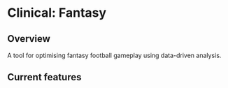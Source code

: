 # Clinical: Fantasy

## Overview
A tool for optimising fantasy football gameplay using data-driven analysis.

## Current features




